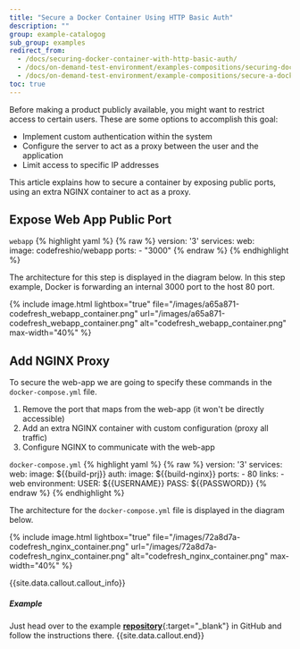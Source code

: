 ```yaml
---
title: "Secure a Docker Container Using HTTP Basic Auth"
description: ""
group: example-catalogog
sub_group: examples
redirect_from:
  - /docs/securing-docker-container-with-http-basic-auth/
  - /docs/on-demand-test-environment/examples-compositions/securing-docker-container-with-http-basic-auth/
  - /docs/on-demand-test-environment/example-compositions/secure-a-docker-container-using-http-basic-auth/ 
toc: true
---
```

Before making a product publicly available, you might want to restrict access to certain users. These are some options to accomplish this goal:

  - Implement custom authentication within the system
  - Configure the server to act as a proxy between the user and the application
  - Limit access to specific IP addresses

This article explains how to secure a container by exposing public ports, using an extra NGINX container to act as a proxy.

## Expose Web App Public Port

  `webapp`
{% highlight yaml %}
{% raw %}
version: '3'
services:
  web:  
    image: codefreshio/webapp
    ports:
      - "3000"
{% endraw %}
{% endhighlight %}

The architecture for this step is displayed in the diagram below. In this step example, Docker is forwarding an internal 3000 port to the host 80 port.

{% include 
image.html 
lightbox="true" 
file="/images/a65a871-codefresh_webapp_container.png" 
url="/images/a65a871-codefresh_webapp_container.png"
alt="codefresh_webapp_container.png" 
max-width="40%"
%}

## Add NGINX Proxy
To secure the web-app we are going to specify these commands in the ```docker-compose.yml``` file.

1. Remove the port that maps from the web-app (it won't be directly accessible)
2. Add an extra NGINX container with custom configuration (proxy all traffic)
3. Configure NGINX to communicate with the web-app

  `docker-compose.yml`
{% highlight yaml %}
{% raw %}
version: '3'
services:
  web:
    image: ${{build-prj}}
  auth:
    image: ${{build-nginx}}
    ports:
      - 80
    links:
      - web
    environment:
      USER: ${{USERNAME}}
      PASS: ${{PASSWORD}}
{% endraw %}
{% endhighlight %}
 
The architecture for the ```docker-compose.yml``` file is displayed in the diagram below.

{% include 
image.html 
lightbox="true" 
file="/images/72a8d7a-codefresh_nginx_container.png" 
url="/images/72a8d7a-codefresh_nginx_container.png"
alt="codefresh_nginx_container.png" 
max-width="40%"
%}

{{site.data.callout.callout_info}}
##### Example 

Just head over to the example [__repository__](https://github.com/codefreshdemo/cf-example-basic-auth-container){:target="_blank"} in GitHub and follow the instructions there.
{{site.data.callout.end}}

